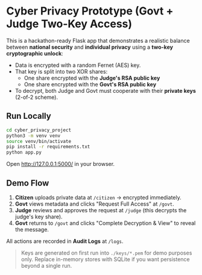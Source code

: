 # Cyber Privacy Prototype (Govt + Judge Two-Key Access)

This is a hackathon-ready Flask app that demonstrates a realistic balance between **national security** and **individual privacy** using a **two-key cryptographic unlock**:

- Data is encrypted with a random Fernet (AES) key.
- That key is split into two XOR shares:
  - One share encrypted with the **Judge's RSA public key**
  - One share encrypted with the **Govt's RSA public key**
- To decrypt, both Judge and Govt must cooperate with their **private keys** (2-of-2 scheme).

## Run Locally

```bash
cd cyber_privacy_project
python3 -m venv venv
source venv/bin/activate
pip install -r requirements.txt
python app.py
```

Open http://127.0.0.1:5000/ in your browser.

## Demo Flow

1. **Citizen** uploads private data at `/citizen` → encrypted immediately.
2. **Govt** views metadata and clicks "Request Full Access" at `/govt`.
3. **Judge** reviews and approves the request at `/judge` (this decrypts the judge's key share).
4. **Govt** returns to `/govt` and clicks "Complete Decryption & View" to reveal the message.

All actions are recorded in **Audit Logs** at `/logs`.

> Keys are generated on first run into `./keys/*.pem` for demo purposes only.
> Replace in-memory stores with SQLite if you want persistence beyond a single run.
